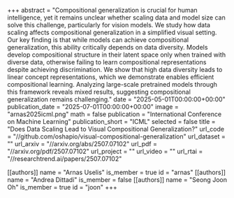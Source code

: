 +++
abstract = "Compositional generalization is crucial for human intelligence, yet it remains unclear whether scaling data and model size can solve this challenge, particularly for vision models. We study how data scaling affects compositional generalization in a simplified visual setting. Our key finding is that while models can achieve compositional generalization, this ability critically depends on data diversity. Models develop compositional structure in their latent space only when trained with diverse data, otherwise failing to learn compositional representations despite achieving discrimination. We show that high data diversity leads to linear concept representations, which we demonstrate enables efficient compositional learning. Analyzing large-scale pretrained models through this framework reveals mixed results, suggesting compositional generalization remains challenging."
date = "2025-05-01T00:00:00+00:00"
publication_date = "2025-07-01T00:00:00+00:00"
image = "arnas2025icml.png"
math = false
publication = "International Conference on Machine Learning"
publication_short = "ICML"
selected = false
title = "Does Data Scaling Lead to Visual Compositional Generalization?"
url_code = "//github.com/oshapio/visual-compositional-generalization"
url_dataset = ""
url_arxiv = "//arxiv.org/abs/2507.07102"
url_pdf = "//arxiv.org/pdf/2507.07102"
url_project = ""
url_video = ""
url_rtai = "//researchtrend.ai/papers/2507.07102"

[[authors]]
    name = "Arnas Uselis"
    is_member = true
    id = "arnas"
[[authors]]
    name = "Andrea Dittadi"
    is_member = false
[[authors]]
    name = "Seong Joon Oh"
    is_member = true
    id = "joon"
+++
